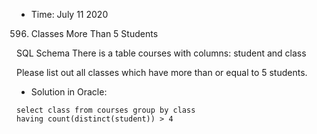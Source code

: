 * Time: July 11 2020

596. Classes More Than 5 Students

SQL Schema
There is a table courses with columns: student and class

Please list out all classes which have more than or equal to 5 students.

* Solution in Oracle:

```
select class from courses group by class
having count(distinct(student)) > 4
```
